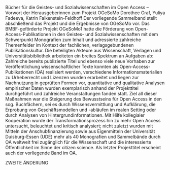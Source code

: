 Bücher für die Geistes- und Sozialwissenschaften im Open Access – Vorwort der Herausgeberinnen zum Projekt OGeSoMo
Dorothee Graf, Yuliya Fadeeva, Katrin Falkenstein-Feldhoff
Der vorliegende Sammelband stellt abschließend das Projekt und die Ergebnisse von OGeSoMo vor. Das BMBF-geförderte Projekt OGeSoMo1 hatte die Förderung von Open-Access-Publikationen in den Geistes- und Sozialwissenschaften mit dem Schwerpunkt Monografien zum Inhalt und adressierte zahlreiche Themenfelder im Kontext der fachlichen, verlagsgebundenen Publikationskultur. Die beteiligten Akteure aus Wissenschaft, Verlagen und Universitätsbibliothek arbeiteten ein breites Spektrum an Aufgaben ab: Zahlreiche bereits publizierte Titel und ebenso viele neue Vorhaben zur Veröffentlichung wissenschaftlicher Texte konnten als Open-Access-Publikationen (OA) realisiert werden, verschiedene Informationsmaterialien zu Urheberrecht und Lizenzen wurden erarbeitet und liegen zur Nachnutzung in geprüften Formen vor, quantitative und qualitative Analysen empirischer Daten wurden exemplarisch anhand der Projekttitel durchgeführt und zahlreiche Veranstaltungen fanden statt. Ziel all dieser Maßnahmen war die Steigerung des Bewusstseins für Open Access in den sog. Buchfächern, sei es durch Wissensvermittlung und Aufklärung, die Erprobung von Geschäftsmodellen und -abläufen im realen Setting oder durch Analysen von Hintergrundinformationen. Mit Hilfe kollegialer Kooperation wurde der Transformationsprozess hin zu mehr Open Access untersucht, beleuchtet und kritisch analysiert; nicht zuletzt wurden mit Mitteln der Anschubfinanzierung sowie aus Eigenmitteln der Universität Duisburg-Essen (UDE) mehr als 40 Monografien und Sammelbände durch OA weltweit frei zugänglich für die Wissenschaft und die interessierte Öffentlichkeit im Sinne der citizen science. Als letzter Projekttitel erscheint auch der vorliegende Band im OA.

ZWEITE ÄNDERUNG
